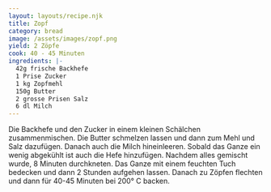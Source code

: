 ```yaml
---
layout: layouts/recipe.njk
title: Zopf
category: bread
image: /assets/images/zopf.png
yield: 2 Zöpfe
cook: 40 - 45 Minuten
ingredients: |-
  42g frische Backhefe
  1 Prise Zucker
  1 kg Zopfmehl
  150g Butter
  2 grosse Prisen Salz
  6 dl Milch
---
```

Die Backhefe und den Zucker in einem kleinen Schälchen zusammenmischen. Die Butter schmelzen lassen  und dann zum Mehl und Salz dazufügen. Danach auch die Milch hineinleeren. Sobald das Ganze ein wenig abgekühlt ist auch die Hefe hinzufügen. Nachdem alles gemischt wurde, 8 Minuten durchkneten. Das Ganze mit einem feuchten Tuch bedecken und dann 2 Stunden aufgehen lassen. Danach zu Zöpfen flechten und dann für 40-45 Minuten bei 200° C backen.